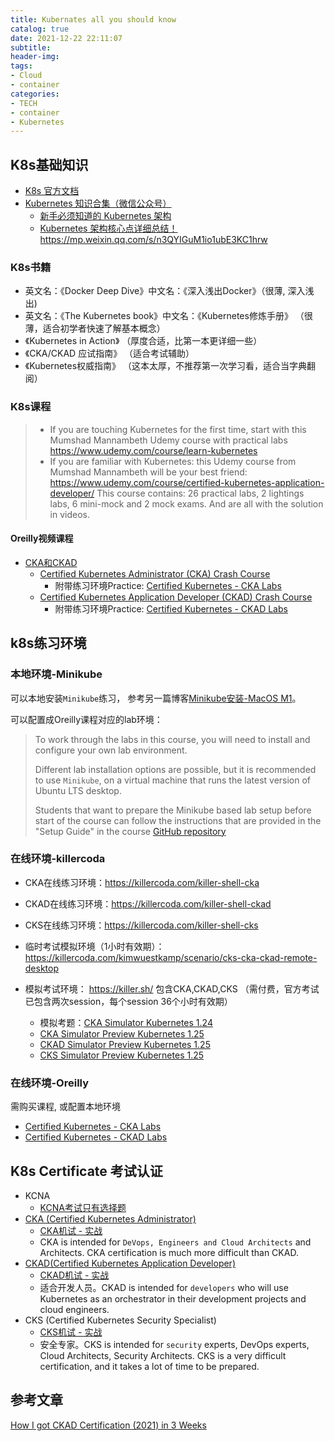 ```yaml
---
title: Kubernates all you should know
catalog: true
date: 2021-12-22 22:11:07
subtitle:
header-img:
tags: 
- Cloud
- container
categories:
- TECH
- container
- Kubernetes
---
```


## K8s基础知识

- [K8s 官方文档](https://kubernetes.io/docs/home/)
- [Kubernetes 知识合集（微信公众号）](https://mp.weixin.qq.com/mp/appmsgalbum?__biz=MzIxMTE0ODU5NQ==&action=getalbum&album_id=2332884281821462529&scene=173&from_msgid=2650248506&from_itemidx=1&count=3&nolastread=1#wechat_redirect)
  - [新手必须知道的 Kubernetes 架构](https://mp.weixin.qq.com/s/uTBmNoXuiNyIkxRtPhsvOA)
  - [Kubernetes 架构核心点详细总结！](https://mp.weixin.qq.com/s/JpvlPBazyvy41AyX-RPwvQ)
https://mp.weixin.qq.com/s/n3QYIGuM1io1ubE3KC1hrw

### K8s书籍

- 英文名：《Docker Deep Dive》中文名：《深入浅出Docker》（很薄, 深入浅出)
- 英文名：《The Kubernetes book》中文名：《Kubernetes修炼手册》 （很薄，适合初学者快速了解基本概念）
- 《Kubernetes in Action》 （厚度合适，比第一本更详细一些）
- 《CKA/CKAD 应试指南》 （适合考试辅助）
- 《Kubernetes权威指南》 （这本太厚，不推荐第一次学习看，适合当字典翻阅）

### K8s课程

> - If you are touching Kubernetes for the first time, start with this Mumshad Mannambeth Udemy course with practical labs https://www.udemy.com/course/learn-kubernetes
> - If you are familiar with Kubernetes: this Udemy course from Mumshad Mannambeth will be your best friend: https://www.udemy.com/course/certified-kubernetes-application-developer/
> This course contains: 26 practical labs, 2 lightings labs, 6 mini-mock and 2 mock exams. And are all with the solution in videos.

#### Oreilly视频课程

- [CKA和CKAD](https://learning.oreilly.com/beta-search/?q=ckad%20sander%20van%20vugt&type=*&publishers=Pearson&order_by=relevance)
  - [Certified Kubernetes Administrator (CKA) Crash Course](https://learning.oreilly.com/live-events/certified-kubernetes-administrator-cka-crash-course/0636920315766/)
    - 附带练习环境Practice: [Certified Kubernetes - CKA Labs](https://learning.oreilly.com/playlists/d6e3fe86-067c-4dc7-a36d-698802d0bdee/)
  - [Certified Kubernetes Application Developer (CKAD) Crash Course](https://learning.oreilly.com/live-events/certified-kubernetes-application-developer-ckad-crash-course/0636920315803/)
    - 附带练习环境Practice: [Certified Kubernetes - CKAD Labs](https://learning.oreilly.com/playlists/ea6ea0fc-d8e2-422c-94dd-a0a8f608d224/)


## k8s练习环境

### 本地环境-Minikube

可以本地安装`Minikube`练习， 参考另一篇博客[Minikube安装-MacOS M1](./Minikube%E5%AE%89%E8%A3%85-MacOS-M1.html)。

可以配置成Oreilly课程对应的lab环境：
> To work through the labs in this course, you will need to install and configure your own lab environment.
> 
> Different lab installation options are possible, but it is recommended to use `Minikube`, on a virtual machine that runs the latest version of Ubuntu LTS desktop.
> 
> Students that want to prepare the Minikube based lab setup before start of the course can follow the instructions that are provided in the "Setup Guide" in the course [GitHub repository](https://github.com/sandervanvugt/ckad)

### 在线环境-killercoda

- CKA在线练习环境：https://killercoda.com/killer-shell-cka
- CKAD在线练习环境：https://killercoda.com/killer-shell-ckad
- CKS在线练习环境：https://killercoda.com/killer-shell-cks

- 临时考试模拟环境（1小时有效期）：https://killercoda.com/kimwuestkamp/scenario/cks-cka-ckad-remote-desktop

- 模拟考试环境： https://killer.sh/ 包含CKA,CKAD,CKS （需付费，官方考试已包含两次session，每个session 36个小时有效期）
  - 模拟考题：[CKA Simulator Kubernetes 1.24](https://killer.sh/attendee/f8c336a9-658e-4342-a59e-13850ff20813/content)
  - [CKA Simulator Preview Kubernetes 1.25](https://killer.sh/course/preview/e84d0e31-4fff-4c42-8afd-be1bdbc0d994)
  - [CKAD Simulator Preview Kubernetes 1.25](https://killer.sh/course/preview/052229bd-1062-44a4-8aae-f50d0770165a)
  - [CKS Simulator Preview Kubernetes 1.25](https://killer.sh/course/preview/bf573045-49c8-44c3-b2e5-8eec7b8eaab3)

### 在线环境-Oreilly

需购买课程, 或配置本地环境
- [Certified Kubernetes - CKA Labs](https://learning.oreilly.com/playlists/d6e3fe86-067c-4dc7-a36d-698802d0bdee/)
- [Certified Kubernetes - CKAD Labs](https://learning.oreilly.com/playlists/ea6ea0fc-d8e2-422c-94dd-a0a8f608d224/)

## K8s Certificate 考试认证

- KCNA
  - [KCNA考试只有选择题](https://training.linuxfoundation.org/certification/kubernetes-cloud-native-associate/)
- [CKA (Certified Kubernetes Administrator)](./Kubernates-Certified-Kubernetes-Administrator-CKA.html)
  - [CKA机试 - 实战](https://training.linuxfoundation.org/certification/certified-kubernetes-administrator-cka/)
  - CKA is intended for `DeVops, Engineers and Cloud Architects` and Architects. CKA certification is much more difficult than CKAD.
- [CKAD(Certified Kubernetes Application Developer)](./Kubernates-Certified-Kubernetes-Application-Developer-CKAD.html)
  - [CKAD机试 - 实战](https://training.linuxfoundation.org/certification/certified-kubernetes-application-developer-ckad/)
  - 适合开发人员。CKAD is intended for `developers` who will use Kubernetes as an orchestrator in their development projects and cloud engineers.
- CKS (Certified Kubernetes Security Specialist)
  - [CKS机试 - 实战](https://training.linuxfoundation.org/certification/certified-kubernetes-security-specialist/#)
  - 安全专家。CKS is intended for `security` experts, DevOps experts, Cloud Architects, Security Architects. CKS is a very difficult certification, and it takes a lot of time to be prepared.

## 参考文章

[How I got CKAD Certification (2021) in 3 Weeks](https://www.linkedin.com/pulse/how-i-got-ckad-certification-2021-3-weeks-abdelahad-satour/)